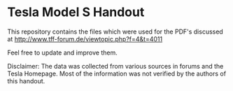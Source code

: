 Tesla Model S Handout
=====================

This repository contains the files which were used for the PDF's discussed at
http://www.tff-forum.de/viewtopic.php?f=4&t=4011

Feel free to update and improve them.

Disclaimer:
The data was collected from various sources in forums and the Tesla Homepage. 
Most of the information was not verified by the authors of this handout.
